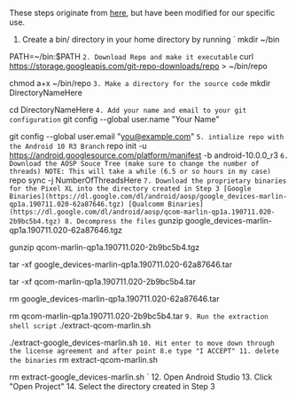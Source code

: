 These steps originate from [here](https://source.android.com/setup/build/downloading#getting-the-files), but have been modified for our specific use.
1. Create a bin/ directory in your home directory by running
` mkdir ~/bin

PATH=~/bin:$PATH `
2. Download Repo and make it executable
` curl https://storage.googleapis.com/git-repo-downloads/repo > ~/bin/repo

chmod a+x ~/bin/repo `
3. Make a directory for the source code
` mkdir DirectoryNameHere 

cd DirectoryNameHere `
4. Add your name and email to your git configuration
` git config --global user.name "Your Name"

git config --global user.email "you@example.com" `
5. intialize repo with the Android 10 R3 Branch
` repo init -u https://android.googlesource.com/platform/manifest -b android-10.0.0_r3 `
6. Download the AOSP Souce Tree (make sure to change the number of threads)
NOTE: This will take a while (6.5 or so hours in my case)
` repo sync -j NumberOfThreadsHere `
7. Download the proprietary binaries for the Pixel XL into the directory created in Step 3
[Google Binaries](https://dl.google.com/dl/android/aosp/google_devices-marlin-qp1a.190711.020-62a87646.tgz)
[Qualcomm Binaries](https://dl.google.com/dl/android/aosp/qcom-marlin-qp1a.190711.020-2b9bc5b4.tgz)
8. Decompress the files
` gunzip google_devices-marlin-qp1a.190711.020-62a87646.tgz

gunzip qcom-marlin-qp1a.190711.020-2b9bc5b4.tgz

tar -xf google_devices-marlin-qp1a.190711.020-62a87646.tar

tar -xf qcom-marlin-qp1a.190711.020-2b9bc5b4.tar

rm google_devices-marlin-qp1a.190711.020-62a87646.tar

rm qcom-marlin-qp1a.190711.020-2b9bc5b4.tar `
9. Run the extraction shell script
` ./extract-qcom-marlin.sh

./extract-google_devices-marlin.sh `
10. Hit enter to move down through the license agreement and after point 8.e type "I ACCEPT"
11. delete the binaries
` rm extract-qcom-marlin.sh

rm extract-google_devices-marlin.sh `
12. Open Android Studio
13. Click "Open Project"
14. Select the directory created in Step 3
